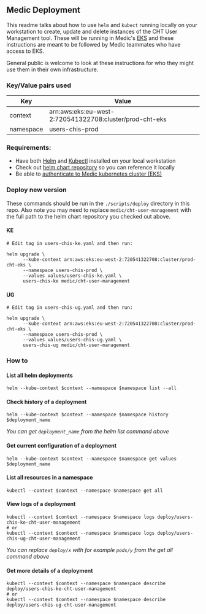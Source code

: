 ## Medic Deployment

This readme talks about how to use `helm` and `kubect`  running locally on your workstation to create, update and delete instances of the CHT User Management tool.  These will be running in Medic's [EKS](https://docs.aws.amazon.com/eks/latest/userguide/what-is-eks.html) and these instructions are meant to be followed by Medic teammates who have access to EKS.

General public is welcome to look at these instructions for who they might use them in their own infrastructure. 

### Key/Value pairs used 
| Key       | Value                                                   |
|-----------|---------------------------------------------------------|
| context   | arn:aws:eks:eu-west-2:720541322708:cluster/prod-cht-eks |
| namespace | users-chis-prod                                         |

### Requirements:
-  Have both [Helm](https://helm.sh/) and  [Kubectl](https://kubernetes.io/docs/reference/kubectl/kubectl/) installed on your local workstation
- Check out [helm chart repository](https://github.com/medic/helm-charts/tree/main#usage) so you can reference it locally
- Be able to [authenticate to Medic kubernetes cluster (EKS)](https://github.com/medic/medic-infrastructure/blob/master/terraform/aws/dev/eks/access/README.md)


### Deploy new version

These commands should be run in the `./scripts/deploy` directory in this repo. Also note you may need to replace `medic/cht-user-management` with the full path to the helm chart repository you checked out above.

#### KE
```shell
# Edit tag in users-chis-ke.yaml and then run:

helm upgrade \
      --kube-context arn:aws:eks:eu-west-2:720541322708:cluster/prod-cht-eks \
      --namespace users-chis-prod \
      --values values/users-chis-ke.yaml \
      users-chis-ke medic/cht-user-management
```
#### UG
```shell
# Edit tag in users-chis-ug.yaml and then run:

helm upgrade \
      --kube-context arn:aws:eks:eu-west-2:720541322708:cluster/prod-cht-eks \
      --namespace users-chis-prod \
      --values values/users-chis-ug.yaml \
      users-chis-ug medic/cht-user-management
```
### How to

#### List all helm deployments
```shell
helm --kube-context $context --namespace $namespace list --all
```

#### Check history of a deployment
```shell
helm --kube-context $context --namespace $namespace history $deployment_name
```
_You can get `deployment_name` from the helm list command above_

#### Get current configuration of a deployment
```shell
helm --kube-context $context --namespace $namespace get values $deployment_name
```

#### List all resources in a namespace
```shell
kubectl --context $context --namespace $namespace get all
```

#### View logs of a deployment
```shell
kubectl --context $context --namespace $namespace logs deploy/users-chis-ke-cht-user-management
# or
kubectl --context $context --namespace $namespace logs deploy/users-chis-ug-cht-user-management
```
_You can replace `deploy/x` with for example `pods/y` from the get all command above_

#### Get more details of a deployment
```shell
kubectl --context $context --namespace $namespace describe deploy/users-chis-ke-cht-user-management
# or
kubectl --context $context --namespace $namespace describe deploy/users-chis-ug-cht-user-management
```
